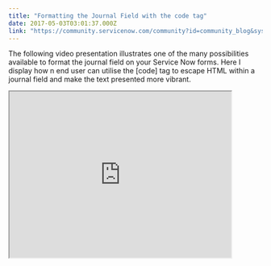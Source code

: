 ```yaml
---
title: "Formatting the Journal Field with the code tag"
date: 2017-05-03T03:01:37.000Z
link: "https://community.servicenow.com/community?id=community_blog&sys_id=b5bcea25dbd0dbc01dcaf3231f9619b0"
---
```

<p>The following video presentation illustrates one of the many possibilities available to format the journal field on your Service Now forms. Here I display how n end user can utilise the [code] tag to escape HTML within a journal field and make the text presented more vibrant.</p><p></p><p><iframe src="https://youtube.com/embed/TF9DLYZAGpQ" width="440" height="330"/></p><p></p><h4 style="text-align: center;">See also <a title="Formatting within Journal fields using HTML &amp; [code]" __default_attr="6282" __jive_macro_name="blogpost" class="jive_macro jive_macro_blogpost" data-orig-content="Formatting within Journal fields using HTML &amp;amp; [code]" data-renderedposition="425.2698669433594_355.49713134765625_374_16" href="/community?id=community_blog&sys_id=4d9ceae1dbd0dbc01dcaf3231f9619e1">Formatting within Journal fields using HTML &amp; [code]</a>   by <a title="dylan.lindgren" __default_attr="63711" __jive_macro_name="user" class="jive-link-profile-small jive_macro jive_macro_user" data-id="63711" data-objecttype="3" data-orig-content="dylan.lindgren" data-renderedposition="425.2698669433594_756.7755126953125_113_16" data-type="person" href="/community?id=community_user_profile&user=98505629db581fc09c9ffb651f961934">dylan.lindgren</a></h4>